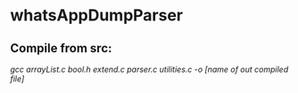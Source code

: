 # whatsAppDumpParser

<h2>Compile from src:</h2>

<i>gcc arrayList.c bool.h extend.c parser.c utilities.c -o [name of out compiled file]</i> 
